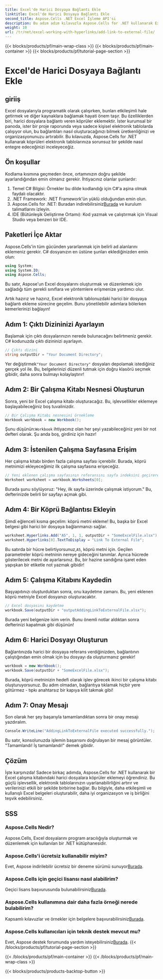 ```yaml
---
title: Excel'de Harici Dosyaya Bağlantı Ekle
linktitle: Excel'de Harici Dosyaya Bağlantı Ekle
second_title: Aspose.Cells .NET Excel İşleme API'si
description: Bu adım adım kılavuzla Aspose.Cells for .NET kullanarak Excel'e harici dosya bağlantıları eklemeyi öğrenin. Elektronik tablolarınızı geliştirin.
weight: 10
url: /tr/net/excel-working-with-hyperlinks/add-link-to-external-file/
---
```


{{< blocks/products/pf/main-wrap-class >}}
{{< blocks/products/pf/main-container >}}
{{< blocks/products/pf/tutorial-page-section >}}

# Excel'de Harici Dosyaya Bağlantı Ekle

## giriiş
Excel dosyalarıyla programatik olarak çalışırken, bunları etkileşimli hale getirmek ve diğer kaynaklara bağlamak hayati önem taşır. Bu özelliklerden biri, harici dosyalara bağlantı veren köprüler eklemektir. İster kurumsal bir panoda, ister bir proje raporunda veya sadece kişisel elektronik tablolarda çalışıyor olun, bu bağlantıları nasıl oluşturacağınızı bilmek üretkenliğinizi ve organizasyonunuzu artırabilir. Bu kılavuzda, Aspose.Cells for .NET kullanarak köprüleri elektronik tablolarınıza sorunsuz bir şekilde nasıl entegre edeceğinizi inceleyeceğiz.
## Ön koşullar
Kodlama kısmına geçmeden önce, ortamınızın doğru şekilde ayarlandığından emin olmanız gerekir. İhtiyacınız olanlar şunlardır:
1. Temel C# Bilgisi: Örnekler bu dilde kodlandığı için C#'a aşina olmak faydalı olacaktır.
2. .NET Framework: .NET Framework'ün yüklü olduğundan emin olun.
3.  Aspose.Cells for .NET: Buradan indirebilirsiniz[Burada](https://releases.aspose.com/cells/net/) ve kurulum talimatlarını izleyin.
4. IDE (Bütünleşik Geliştirme Ortamı): Kod yazmak ve çalıştırmak için Visual Studio veya benzeri bir IDE.
## Paketleri İçe Aktar
Aspose.Cells'in tüm gücünden yararlanmak için belirli ad alanlarını eklemeniz gerekir. C# dosyanızın en üstüne şunları eklediğinizden emin olun:
```csharp
using System;
using System.IO;
using Aspose.Cells;
```
Bu satır, Aspose'un Excel dosyalarını oluşturmak ve düzenlemek için sağladığı tüm gerekli sınıflara ve yöntemlere erişmenize yardımcı olur.

Artık hazırız ve hazırız, Excel elektronik tablonuzdaki harici bir dosyaya bağlantı ekleme sürecine geçelim. Bunu yönetilebilir adımlara bölerken kemerlerinizi bağlayın!
## Adım 1: Çıktı Dizininizi Ayarlayın
Başlamak için çıktı dosyalarınızın nerede bulunacağını belirtmeniz gerekir. C# kodunuzda çıktı dizininizi ayarlayın.
```csharp
// Çıktı dizini
string outputDir = "Your Document Directory";
```
 Yer değiştirmek`"Your Document Directory"` dosyaları depolamak istediğiniz gerçek yol ile. Bu, belgelerinizi düzenli tutmak için doğru klasörü seçmek gibidir, daha sonra bulmayı kolaylaştırır!
## Adım 2: Bir Çalışma Kitabı Nesnesi Oluşturun
Sonra, yeni bir Excel çalışma kitabı oluşturacağız. Bu, işlevsellikler eklemeye başlayabileceğiniz boş tuvalinizdir.
```csharp
// Bir Çalışma Kitabı nesnesini örnekleme
Workbook workbook = new Workbook();
```
 Şunu düşünün:`Workbook` ihtiyacınız olan her şeyi yazabileceğiniz yeni bir not defteri olarak. Şu anda boş, girdiniz için hazır!
## Adım 3: İstenilen Çalışma Sayfasına Erişim
Her çalışma kitabı birden fazla çalışma sayfası içerebilir. Burada, köprü metnimizi ekleyeceğimiz ilk çalışma sayfasına erişeceğiz.
```csharp
// Yeni eklenen çalışma sayfasının referansını sayfa indeksini geçirerek elde etme
Worksheet worksheet = workbook.Worksheets[0];
```
Burada şunu söylüyoruz: "Hey, ilk sayfa üzerinde çalışmak istiyorum." Bu, defterinizde belirli bir sayfayı açmak gibi.
## Adım 4: Bir Köprü Bağlantısı Ekleyin
Şimdi eğlenceli kısma geçelim: köprü metni ekleme! Bu, başka bir Excel belgesi gibi harici bir dosyaya bağlanmanızı sağlar.
```csharp
worksheet.Hyperlinks.Add("A5", 1, 1, outputDir + "SomeExcelFile.xlsx");
worksheet.Hyperlinks[0].TextToDisplay = "Link To External File";
```
 Bu satırda bir hücre belirtiyorsunuz,`A5`, köprü metni için. Geçilen parametreler köprü metninin nereye gideceğini tanımlar. Ayrıca hücrede gösterilecek metni de ayarlarsınız. Bu, bir hazine sandığına işaret eden yapışkan bir etiketle not yazmak gibidir!
## Adım 5: Çalışma Kitabını Kaydedin
Başyapıtınızı oluşturduktan sonra, onu kaydetme zamanı. Bu, yeni eklenen köprü metniyle Excel dosyanızı oluşturacaktır.
```csharp
// Excel dosyasını kaydetme
workbook.Save(outputDir + "outputAddingLinkToExternalFile.xlsx");
```
Burada yeni belgenize isim verin. Bunu önemli notlar aldıktan sonra defterinizi kapatmak gibi düşünün!
## Adım 6: Harici Dosyayı Oluşturun
Bağlantınızda harici bir dosyaya referans verdiğinizden, bağlantının çalıştığından emin olmak için bu dosyayı da oluşturmanız gerekir!
```csharp
workbook = new Workbook();
workbook.Save(outputDir + "SomeExcelFile.xlsx");
```
Burada, köprü metninizin hedefi olarak işlev görecek ikinci bir çalışma kitabı oluşturuyorsunuz. Bu adım olmadan, bağlantıya tıklamak hiçbir yere götürmez - tıpkı anahtarsız bir kapıya kilit takmak gibi!
## Adım 7: Onay Mesajı
Son olarak her şey başarıyla tamamlandıktan sonra bir onay mesajı yazdıralım.
```csharp
Console.WriteLine("AddingLinkToExternalFile executed successfully.");
```
Bu satır, konsolunuzda işlemin başarısını doğrulayan bir mesaj görüntüler. "Tamamlandı! İş tamamlandı!" demek gibidir.
## Çözüm
İşte karşınızda! Sadece birkaç adımda, Aspose.Cells for .NET kullanarak bir Excel çalışma kitabındaki harici dosyalara köprüler eklemeyi öğrendiniz. Bu güçlü işlevsellik, elektronik tablolarınızın uyarlanabilirliğini artırır ve verilerinizi etkili bir şekilde birbirine bağlar. Bu bilgiyle, daha etkileşimli ve kullanışlı Excel belgeleri oluşturabilir, daha iyi organizasyon ve iş birliğini teşvik edebilirsiniz.
## SSS
### Aspose.Cells Nedir?
Aspose.Cells, Excel dosyalarını program aracılığıyla oluşturmak ve düzenlemek için kullanılan bir .NET kütüphanesidir.
### Aspose.Cells'i ücretsiz kullanabilir miyim?
 Evet, Aspose indirilebilir ücretsiz bir deneme sürümü sunuyor[Burada](https://releases.aspose.com/).
### Aspose.Cells için geçici lisansı nasıl alabilirim?
 Geçici lisans başvurusunda bulunabilirsiniz[Burada](https://purchase.aspose.com/temporary-license/).
### Aspose.Cells kullanımına dair daha fazla örneği nerede bulabilirim?
 Kapsamlı kılavuzlar ve örnekler için belgelere başvurabilirsiniz[Burada](https://reference.aspose.com/cells/net/).
### Aspose.Cells kullanıcıları için teknik destek mevcut mu?
 Evet, Aspose destek forumunda yardım isteyebilirsiniz[Burada](https://forum.aspose.com/c/cells/9).
{{< /blocks/products/pf/tutorial-page-section >}}

{{< /blocks/products/pf/main-container >}}
{{< /blocks/products/pf/main-wrap-class >}}

{{< blocks/products/products-backtop-button >}}
